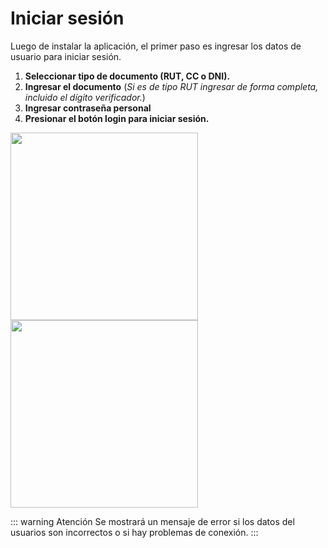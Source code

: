 # Iniciar sesión

Luego de instalar la aplicación, el primer paso es ingresar los datos de usuario para iniciar sesión.

1. **Seleccionar tipo de documento (RUT, CC o DNI).**
2. **Ingresar el documento** (_Si es de tipo RUT ingresar de forma completa, incluido el dígito verificador._)
3. **Ingresar contraseña personal**
4. **Presionar el botón login para iniciar sesión.**

<img src="/guide/img-guide-07.png" width="300"/>
<img src="/guide/img-guide-08.png" width="300"/>

::: warning Atención
Se mostrará un mensaje de error si los datos del usuarios son incorrectos o si hay problemas de conexión.
:::
